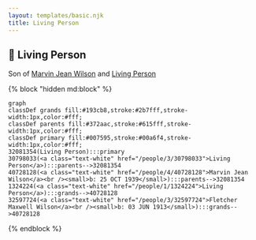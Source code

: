 ```yaml
---
layout: templates/basic.njk
title: Living Person
---
```

## 🔵 Living Person

Son of [Marvin Jean Wilson](/people/4/40728128) and [Living Person](/people/3/30798033)

{% block "hidden md:block" %}
```mermaid
graph
classDef grands fill:#193cb8,stroke:#2b7fff,stroke-width:1px,color:#fff;
classDef parents fill:#372aac,stroke:#615fff,stroke-width:1px,color:#fff;
classDef primary fill:#007595,stroke:#00a6f4,stroke-width:1px,color:#fff;
32081354(Living Person):::primary
30798033(<a class="text-white" href="/people/3/30798033">Living Person</a>):::parents-->32081354
40728128(<a class="text-white" href="/people/4/40728128">Marvin Jean Wilson</a><br /><small>b: 25 OCT 1939</small>):::parents-->32081354
1324224(<a class="text-white" href="/people/1/1324224">Living Person</a>):::grands-->40728128
32597724(<a class="text-white" href="/people/3/32597724">Fletcher Maxwell Wilson</a><br /><small>b: 03 JUN 1913</small>):::grands-->40728128
```
{% endblock %}
